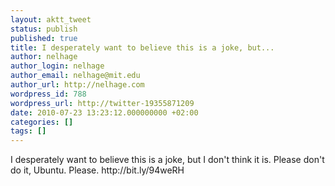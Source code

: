 ```yaml
---
layout: aktt_tweet
status: publish
published: true
title: I desperately want to believe this is a joke, but...
author: nelhage
author_login: nelhage
author_email: nelhage@mit.edu
author_url: http://nelhage.com
wordpress_id: 788
wordpress_url: http://twitter-19355871209
date: 2010-07-23 13:23:12.000000000 +02:00
categories: []
tags: []
---
```

I desperately want to believe this is a joke, but I don't think it is. Please don't do it, Ubuntu. Please. http:&#47;&#47;bit.ly&#47;94weRH
